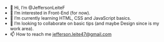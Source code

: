 - 👋 Hi, I’m @JeffersonLeiteF
- 👀 I’m interested in Front-End (for now).
- 🌱 I’m currently learning HTML, CSS and JavaScript basics.
- 💞️ I’m looking to collaborate on basic tips (and maybe Design since is my work area).
- 📫 How to reach me jefferson.leite47@gmail.com

<!---
JeffersonLeiteF/JeffersonLeiteF is a ✨ special ✨ repository because its `README.md` (this file) appears on your GitHub profile.
You can click the Preview link to take a look at your changes.
--->
